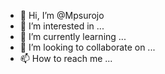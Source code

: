 - 👋 Hi, I’m @Mpsurojo
- 👀 I’m interested in ...
- 🌱 I’m currently learning ...
- 💞️ I’m looking to collaborate on ...
- 📫 How to reach me ...

<!---
Mpsurojo/Mpsurojo is a ✨ special ✨ repository because its `README.md` (this file) appears on your GitHub profile.
You can click the Preview link to take a look at your changes.
--->
